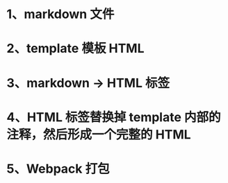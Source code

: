 # 1、markdown 文件

# 2、template 模板 HTML

# 3、markdown -> HTML 标签

# 4、HTML 标签替换掉 template 内部的注释<!-- inner -->，然后形成一个完整的 HTML

# 5、Webpack 打包
